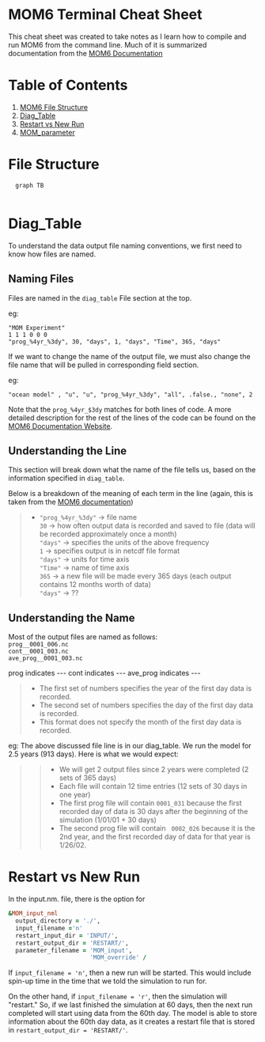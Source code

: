 # MOM6 Terminal Cheat Sheet
This cheat sheet was created to take notes as I learn how to compile and run MOM6 from the command line. Much of it is summarized documentation from the [MOM6 Documentation]((https://mom6.readthedocs.io/en/main/api/generated/pages/Diagnostics.html))

# Table of Contents
1. [MOM6 File Structure](File-Structure)
2. [Diag_Table](Diag_Table)
3. [Restart vs New Run](Restart-vs-New-Run)
4. [MOM_parameter]()


# File Structure
```mermaid
  graph TB
  
```

# Diag_Table
To understand the data output file naming conventions, we first need to know how files are named.
## Naming Files
Files are named in the ```diag_table``` File section at the top.

eg: 
```
"MOM Experiment"
1 1 1 0 0 0
"prog_%4yr_%3dy", 30, "days", 1, "days", "Time", 365, "days"
```
If we want to change the name of the output file, we must also change the file name that will be pulled in corresponding field section. 

eg:

```
"ocean model" , "u", "u", "prog_%4yr_%3dy", "all", .false., "none", 2
```
Note that the ``` prog_%4yr_$3dy ``` matches for both lines of code. A more detailed description for the rest of the lines of the code can be found on the [MOM6 Documentation Website](https://mom6.readthedocs.io/en/main/api/generated/pages/Diagnostics.html). 

## Understanding the Line 
This section will break down what the name of the file tells us, based on the information specified in ```diag_table```.

Below is a breakdown of the meaning of each term in the line (again, this is taken from the [MOM6 documentation](https://mom6.readthedocs.io/en/main/api/generated/pages/Diagnostics.html))

>- ``` "prog_%4yr_%3dy" ``` &rarr; file name \
``` 30 ``` &rarr; how often output data is recorded and saved to file (data will be recorded approximately once a month)\
``` "days" ``` &rarr; specifies the units of the above frequency \
``` 1 ``` &rarr; specifies output is in netcdf file format \
``` "days" ``` &rarr; units for time axis \
``` "Time" ``` &rarr; name of time axis \
``` 365 ``` &rarr; a new file will be made every 365 days (each output contains 12 months worth of data) \
``` "days" ``` &rarr; ??

## Understanding the Name
Most of the output files are named as follows:\
```prog__0001_006.nc```\
```cont__0001_003.nc```\
```ave_prog__0001_003.nc```

prog indicates ---
cont indicates ---
ave_prog indicates ---

>- The first set of numbers specifies the year of the first day data is recorded. 
>- The second set of numbers specifies the day of the first day data is recorded. 
>- This format does not specify the month of the first day data is recorded. 

eg: The above discussed file line is in our diag_table. We run the model for 2.5 years (913 days). Here is what we would expect:

> > - We will get 2 output files since 2 years were completed (2 sets of 365 days)
> > - Each file will contain 12 time entries (12 sets of 30 days in one year)
> > - The first prog file will contain ```0001_031``` because the first recorded day of data is 30 days after the beginning of the simulation (1/01/01 + 30 days)
> > - The second prog file will contain ``` 0002_026``` because it is the 2nd year, and the first recorded day of data for that year is 1/26/02.

# Restart vs New Run
In the input.nm. file, there is the option for 
```ruby
&MOM_input_nml
  output_directory = './',
  input_filename ='n'
  restart_input_dir = 'INPUT/',
  restart_output_dir = 'RESTART/',
  parameter_filename = 'MOM_input',
                       'MOM_override' /
```
If `input_filename = 'n'`, then a new run will be started. This would include spin-up time in the time that we told the simulation to run for. 

On the other hand, if `input_filename = 'r'`, then the simulation will "restart." So, if we last finished the simulation at 60 days, then the next run completed will start using data from the 60th day. The model is able to store information about the 60th day data, as it creates a restart file that is stored in `restart_output_dir = 'RESTART/'`.
